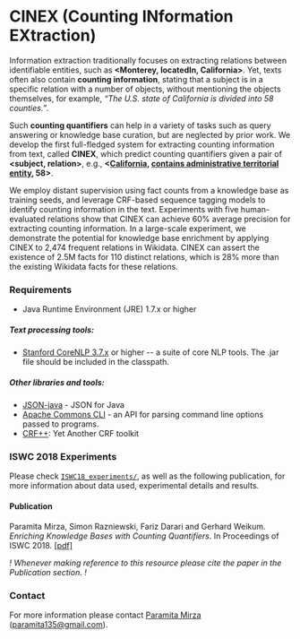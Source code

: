 # CINEX (Counting INformation EXtraction)

Information extraction traditionally focuses on extracting relations between identifiable entities, such as **<Monterey, locatedIn, California>**. Yet, texts often also contain **counting information**, stating that a subject is in a specific relation with a number of objects, without mentioning the objects themselves, for example, *“The U.S. state of California is divided into 58 counties.”*. 

Such **counting quantifiers** can help in a variety of tasks such as query answering or knowledge base curation, but are neglected by prior work. We develop the first full-fledged system for extracting counting information from text, called **CINEX**, which predict counting quantifiers given a pair of **<subject, relation>**, e.g., **<[California](https://www.wikidata.org/wiki/Q99), [contains administrative territorial entity](https://www.wikidata.org/wiki/Property:P150), 58>**. 

We employ distant supervision using fact counts from a knowledge base as training seeds, and leverage CRF-based sequence tagging models to identify counting information in the text. Experiments with five human-evaluated relations show that CINEX can achieve 60% average precision for extracting counting information. In a large-scale experiment, we demonstrate the potential for knowledge base enrichment by applying CINEX to 2,474 frequent relations in Wikidata. CINEX can assert the existence of 2.5M facts for 110 distinct relations, which is 28% more than the existing Wikidata facts for these relations.

### Requirements
* Java Runtime Environment (JRE) 1.7.x or higher

##### Text processing tools:
* [Stanford CoreNLP 3.7.x](http://stanfordnlp.github.io/CoreNLP/) or higher -- a suite of core NLP tools. The .jar file should be included in the classpath.

##### Other libraries and tools:
* [JSON-java](https://mvnrepository.com/artifact/org.json/json) - JSON for Java
* [Apache Commons CLI](https://commons.apache.org/proper/commons-cli/) - an API for parsing command line options passed to programs.
* [CRF++](https://taku910.github.io/crfpp/): Yet Another CRF toolkit

### ISWC 2018 Experiments

Please check [`ISWC18_experiments/`](ISWC18_experiments/), as well as the following publication, for more information about data used, experimental details and results.

#### Publication
Paramita Mirza, Simon Razniewski, Fariz Darari and Gerhard Weikum. *Enriching Knowledge Bases with Counting Quantifiers*. In Proceedings of ISWC 2018. [[pdf]](https://arxiv.org/pdf/1807.03656.pdf)

_! Whenever making reference to this resource please cite the paper in the Publication section. !_

### Contact
For more information please contact [Paramita Mirza](http://paramitamirza.com/) (paramita135@gmail.com).
